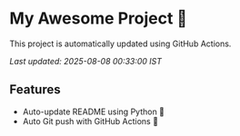 # My Awesome Project 🚀

This project is automatically updated using GitHub Actions.

_Last updated: 2025-08-08 00:33:00 IST_

## Features
- Auto-update README using Python 🐍
- Auto Git push with GitHub Actions 🤖
